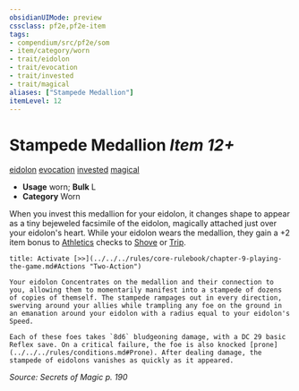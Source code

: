 ```yaml
---
obsidianUIMode: preview
cssclass: pf2e,pf2e-item
tags:
- compendium/src/pf2e/som
- item/category/worn
- trait/eidolon
- trait/evocation
- trait/invested
- trait/magical
aliases: ["Stampede Medallion"]
itemLevel: 12
---
```

# Stampede Medallion *Item 12+*  
[eidolon](../../../rules/traits/eidolon-som.md)  [evocation](../../../rules/traits/evocation.md)  [invested](../../../rules/traits/invested.md)  [magical](../../../rules/traits/magical.md)  

- **Usage** worn; **Bulk** L
- **Category** Worn

When you invest this medallion for your eidolon, it changes shape to appear as a tiny bejeweled facsimile of the eidolon, magically attached just over your eidolon's heart. While your eidolon wears the medallion, they gain a +2 item bonus to [Athletics](../../skills.md#Athletics) checks to [Shove](../../../rules/actions/shove.md) or [Trip](../../../rules/actions/trip.md).

```ad-embed-ability
title: Activate [>>](../../../rules/core-rulebook/chapter-9-playing-the-game.md#Actions "Two-Action")

Your eidolon Concentrates on the medallion and their connection to you, allowing them to momentarily manifest into a stampede of dozens of copies of themself. The stampede rampages out in every direction, swerving around your allies while trampling any foe on the ground in an emanation around your eidolon with a radius equal to your eidolon's Speed.

Each of these foes takes `8d6` bludgeoning damage, with a DC 29 basic Reflex save. On a critical failure, the foe is also knocked [prone](../../../rules/conditions.md#Prone). After dealing damage, the stampede of eidolons vanishes as quickly as it appeared.
```

*Source: Secrets of Magic p. 190*
